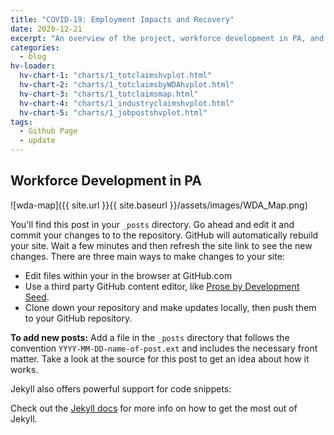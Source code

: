 ```yaml
---
title: "COVID-19: Employment Impacts and Recovery"
date: 2020-12-21
excerpt: "An overview of the project, workforce development in PA, and statewide impacts of COVID-19 on employment"
categories:
  - blog
hv-loader:
  hv-chart-1: "charts/1_totclaimshvplot.html"
  hv-chart-2: "charts/1_totclaimsbyWDAhvplot.html"
  hv-chart-3: "charts/1_totclaimsmap.html"
  hv-chart-4: "charts/1_industryclaimshvplot.html"
  hv-chart-5: "charts/1_jobpostshvplot.html"
tags:
  - Github Page
  - update
---
```


## Workforce Development in PA
![wda-map]({{ site.url }}{{ site.baseurl }}/assets/images/WDA_Map.png)

You'll find this post in your `_posts` directory. Go ahead and edit it and commit your changes to to the repository. GitHub will automatically rebuild your site. Wait a few minutes and then refresh the site link to see the new changes. There are three main ways to make changes to your site:

- Edit files within your in the browser at GitHub.com
- Use a third party GitHub content editor, like [Prose by Development Seed](https://prose.io).
- Clone down your repository and make updates locally, then push them to your GitHub repository.

<div id="hv-chart-1"></div><margin-bottom:10>

**To add new posts:** Add a file in the `_posts` directory that follows the convention `YYYY-MM-DD-name-of-post.ext` and includes the necessary front matter. Take a look at the source for this post to get an idea about how it works.

<div id="hv-chart-2"></div>

Jekyll also offers powerful support for code snippets:

<div id="hv-chart-3"></div>

Check out the [Jekyll docs][jekyll-docs] for more info on how to get the most out of Jekyll.

<div id="hv-chart-4"></div>

[jekyll-docs]: https://jekyllrb.com/docs/home
[jekyll-gh]: https://github.com/jekyll/jekyll
[jekyll-talk]: https://talk.jekyllrb.com/

<div id="hv-chart-5"></div>

